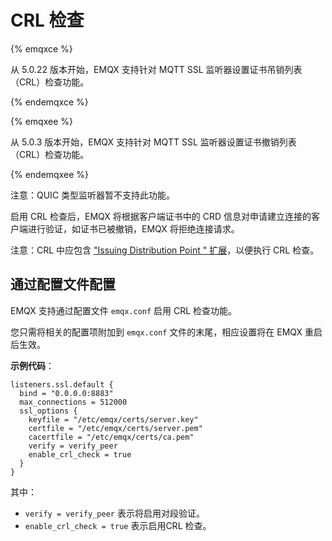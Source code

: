 # CRL 检查

{% emqxce %}

从 5.0.22 版本开始，EMQX 支持针对 MQTT SSL 监听器设置证书吊销列表（CRL）检查功能。

{% endemqxce %}

{% emqxee %}

从 5.0.3 版本开始，EMQX 支持针对 MQTT SSL 监听器设置证书撤销列表（CRL）检查功能。

{% endemqxee %}

注意：QUIC 类型监听器暂不支持此功能。

启用 CRL 检查后，EMQX 将根据客户端证书中的 CRD 信息对申请建立连接的客户端进行验证，如证书已被撤销，EMQX 将拒绝连接请求。

注意：CRL 中应包含 ["Issuing Distribution Point " 扩展](https://www.rfc-editor.org/rfc/rfc3280#section-5.2.5)，以便执行 CRL 检查。

## 通过配置文件配置

EMQX 支持通过配置文件 `emqx.conf` 启用 CRL 检查功能。

您只需将相关的配置项附加到 `emqx.conf` 文件的末尾，相应设置将在 EMQX 重启后生效。

**示例代码**：


```hcl
listeners.ssl.default {
  bind = "0.0.0.0:8883"
  max_connections = 512000
  ssl_options {
    keyfile = "/etc/emqx/certs/server.key"
    certfile = "/etc/emqx/certs/server.pem"
    cacertfile = "/etc/emqx/certs/ca.pem"
    verify = verify_peer
    enable_crl_check = true
  }
}
```

其中：

- `verify = verify_peer` 表示将启用对段验证。
- `enable_crl_check = true` 表示启用CRL 检查。
